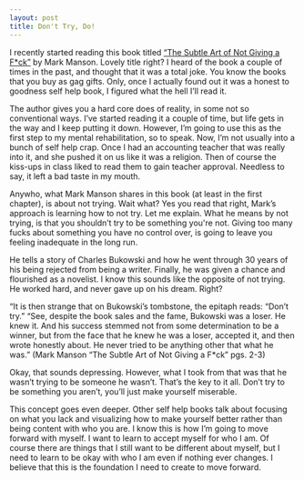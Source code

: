 ```yaml
---
layout: post
title: Don't Try, Do!
---
```


I recently started reading this book titled [“The Subtle Art of Not Giving a F*ck”](http://a.co/8hMCAif) by Mark Manson. Lovely title right? I heard of the book a couple of times in the past, and thought that it was a total joke. You know the books that you buy as gag gifts. Only, once I actually found out it was a honest to goodness self help book, I figured what the hell I’ll read it.

The author gives you a hard core does of reality, in some not so conventional ways. I’ve started reading it a couple of time, but life gets in the way and I keep putting it down. However, I’m going to use this as the first step to my mental rehabilitation, so to speak. Now, I’m not usually into a bunch of self help crap. Once I had an accounting teacher that was really into it, and she pushed it on us like it was a religion. Then of course the kiss-ups in class liked to read them to gain teacher approval. Needless to say, it left a bad taste in my mouth.

Anywho, what Mark Manson shares in this book (at least in the first chapter), is about not trying. Wait what? Yes you read that right, Mark’s approach is learning how to not try. Let me explain. What he means by not trying, is that you shouldn’t try to be something you're not. Giving too many fucks about something you have no control over, is going to leave you feeling inadequate in the long run.

He tells a story of Charles Bukowski and how he went through 30 years of his being rejected from being a writer. Finally, he was given a chance and flourished as a novelist. I know this sounds like the opposite of not trying. He worked hard, and never gave up on his dream. Right?

“It is then strange that on Bukowski’s tombstone, the epitaph reads: “Don’t try.” “See, despite the book sales and the fame, Bukowski was a loser. He knew it. And his success stemmed not from some determination to be a winner, but from the face that he knew he was a loser, accepted it, and then wrote honestly about. He never tried to be anything other that what he was.” (Mark Manson “The Subtle Art of Not Giving a F*ck” pgs. 2-3)

Okay, that sounds depressing. However, what I took from that was that he wasn’t trying to be someone he wasn’t. That’s the key to it all. Don’t try to be something you aren’t, you’ll just make yourself miserable. 

This concept goes even deeper. Other self help books talk about focusing on what you lack and visualizing how to make yourself better rather than being content with who you are. I know this is how I’m going to move forward with myself. I want to learn to accept myself for who I am. Of course there are things that I still want to be different about myself, but I need to learn to be okay with who I am even if nothing ever changes. I believe that this is the foundation I need to create to move forward.
